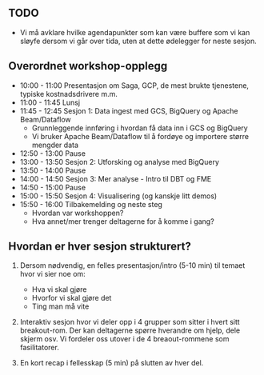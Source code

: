 ## TODO

- Vi må avklare hvilke agendapunkter som kan være buffere som vi kan sløyfe dersom vi går over tida, uten at dette ødelegger for neste sesjon.

## Overordnet workshop-opplegg

- 10:00 - 11:00 Presentasjon om Saga, GCP, de mest brukte tjenestene, typiske kostnadsdrivere m.m.
- 11:00 - 11:45 Lunsj
- 11:45 - 12:45 Sesjon 1: Data ingest med GCS, BigQuery og Apache Beam/Dataflow
    - Grunnleggende innføring i hvordan få data inn i GCS og BigQuery
    - Vi bruker Apache Beam/Dataflow til å fordøye og importere større mengder data
- 12:50 - 13:00 Pause
- 13:00 - 13:50 Sesjon 2: Utforsking og analyse med BigQuery
- 13:50 - 14:00 Pause
- 14:00 - 14:50 Sesjon 3: Mer analyse - Intro til DBT og FME
- 14:50 - 15:00 Pause
- 15:00 - 15:50 Sesjon 4: Visualisering (og kanskje litt demos)
- 15:50 - 16:00 Tilbakemelding og neste steg
  - Hvordan var workshoppen?
  - Hva annet/mer trenger deltagerne for å komme i gang?

## Hvordan er hver sesjon strukturert?

1. Dersom nødvendig, en felles presentasjon/intro (5-10 min) til temaet hvor vi sier noe om:
    - Hva vi skal gjøre
    - Hvorfor vi skal gjøre det
    - Ting man må vite

2. Interaktiv sesjon hvor vi deler opp i 4 grupper som sitter i hvert sitt breakout-rom. Der kan deltagerne spørre hverandre om hjelp, dele skjerm osv. Vi fordeler oss utover i de 4 breaout-rommene som fasilitatorer.
3. En kort recap i fellesskap (5 min) på slutten av hver del.

